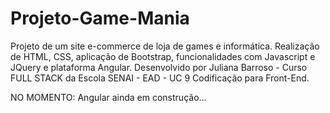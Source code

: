 # Projeto-Game-Mania

Projeto de um site e-commerce de loja de games e informática. 
Realização de HTML, CSS, aplicação de Bootstrap, funcionalidades com Javascript e JQuery e plataforma Angular.
Desenvolvido por Juliana Barroso - Curso FULL STACK da Escola SENAI - EAD - UC 9 Codificação para Front-End.

NO MOMENTO: Angular ainda em construção...
